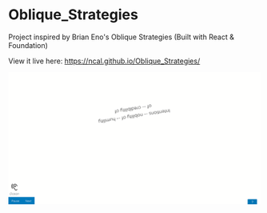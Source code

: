 # Oblique_Strategies
Project inspired by Brian Eno's Oblique Strategies (Built with React &amp; Foundation)

View it live here: https://ncal.github.io/Oblique_Strategies/

![Oblique_Strategies](https://raw.githubusercontent.com/NCal/Oblique_Strategies/master/src/assets/readme_preview.png)

